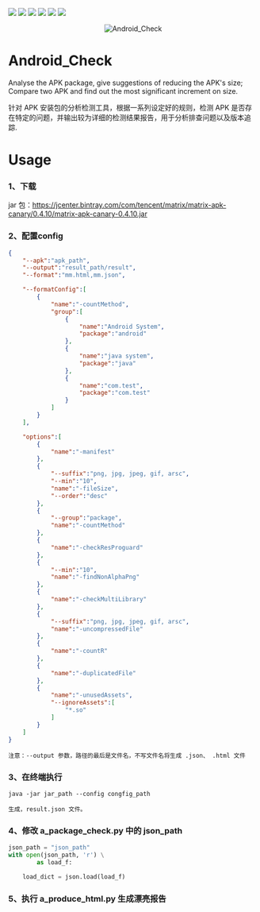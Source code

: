 <a href="https://travis-ci.org/onevcat/FengNiao"><img src="https://img.shields.io/travis/onevcat/FengNiao/master.svg"></a>
<a href="https://swift.org/package-manager/"><img src="https://img.shields.io/badge/swift-4.0-brightgreen.svg"/></a>
<a href="https://swift.org/package-manager/"><img src="https://img.shields.io/badge/SPM-ready-orange.svg"></a>
<a href="https://raw.githubusercontent.com/onevcat/Kingfisher/master/LICENSE"><img src="https://img.shields.io/cocoapods/l/Kingfisher.svg?style=flat"></a>
<a href="https://swift.org/package-manager/"><img src="https://img.shields.io/badge/platform-macos%20|%20Linux-blue.svg"/></a>
<a href="https://codecov.io/gh/onevcat/Hedwig"><img src="https://codecov.io/gh/onevcat/Hedwig/branch/master/graph/badge.svg"/></a>
</p>

<p align="center">
<img src="https://github.com/xinzhen2015/Android_Check/blob/master/Android_package_check/屏幕快照%202019-03-04%20下午5.25.09.png" alt="Android_Check" title="Android_Check"/>
</p>



# Android_Check
Analyse the APK package, give suggestions of reducing the APK's size; Compare two APK and find out the most significant increment on size.

针对 APK 安装包的分析检测工具，根据一系列设定好的规则，检测 APK 是否存在特定的问题，并输出较为详细的检测结果报告，用于分析排查问题以及版本追踪.


# Usage


### 1、下载

jar 包：https://jcenter.bintray.com/com/tencent/matrix/matrix-apk-canary/0.4.10/matrix-apk-canary-0.4.10.jar  

### 2、配置config

```json
{
    "--apk":"apk_path",
    "--output":"result_path/result",
    "--format":"mm.html,mm.json",

    "--formatConfig":[
        {
            "name":"-countMethod",
            "group":[
                {
                    "name":"Android System",
                    "package":"android"
                },
                {
                    "name":"java system",
                    "package":"java"
                },
                {
                    "name":"com.test",
                    "package":"com.test"
                }
            ]
        }
    ],

    "options":[
        {
            "name":"-manifest"
        },
        {
            "--suffix":"png, jpg, jpeg, gif, arsc",
            "--min":"10",
            "name":"-fileSize",
            "--order":"desc"
        },
        {
            "--group":"package",
            "name":"-countMethod"
        },
        {
            "name":"-checkResProguard"
        },
        {
            "--min":"10",
            "name":"-findNonAlphaPng"
        },
        {
            "name":"-checkMultiLibrary"
        },
        {
            "--suffix":"png, jpg, jpeg, gif, arsc",
            "name":"-uncompressedFile"
        },
        {
            "name":"-countR"
        },
        {
            "name":"-duplicatedFile"
        },
        {
            "name":"-unusedAssets",
            "--ignoreAssets":[
                "*.so"
            ]
        }
    ]
}
```
```
注意：--output 参数，路径的最后是文件名，不写文件名将生成 .json、 .html 文件
```
### 3、在终端执行 

```shell
java -jar jar_path --config congfig_path
```

```
生成，result.json 文件。
```
### 4、修改 a_package_check.py 中的 json_path

```python
json_path = "json_path"
with open(json_path, 'r') \
        as load_f:

    load_dict = json.load(load_f)
```

### 5、执行 a_produce_html.py 生成漂亮报告
